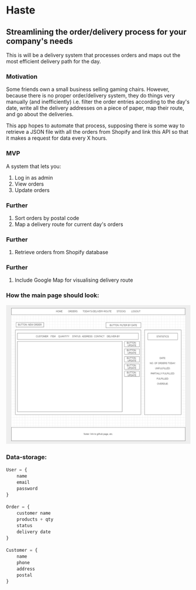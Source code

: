 # Haste
## Streamlining the order/delivery process for your company's needs

This is will be a delivery system that processes orders and maps out the most efficient delivery path for the day. 

### Motivation
Some friends own a small business selling gaming chairs. However, because there is no proper order/delivery system, they do things very manually (and inefficiently) i.e. filter the order entries according to the day's date, write all the delivery addresses on a piece of paper, map their route, and go about the deliveries.

This app hopes to automate that process, supposing there is some way to retrieve a JSON file with all the orders from Shopify and link this API so that it makes a request for data every X hours.

### MVP
A system that lets you:
1. Log in as admin
2. View orders
3. Update orders

### Further
1. Sort orders by postal code
2. Map a delivery route for current day's orders

### Further
1. Retrieve orders from Shopify database

### Further
1. Include Google Map for visualising delivery route

### How the main page should look:
![wireframe](public/images/wireframe.PNG)

### Data-storage:
```js
User = {
    name
    email
    password
}

Order = {
    customer name
    products + qty
    status
    delivery date
}

Customer = {
    name
    phone
    address
    postal
}
```


